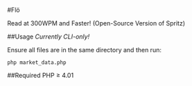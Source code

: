 #Flö

Read at 300WPM and Faster! (Open-Source Version of Spritz)


##Usage
*Currently CLI-only!*

Ensure all files are in the same directory and then run:

    php market_data.php

##Required
PHP ≥ 4.01 
